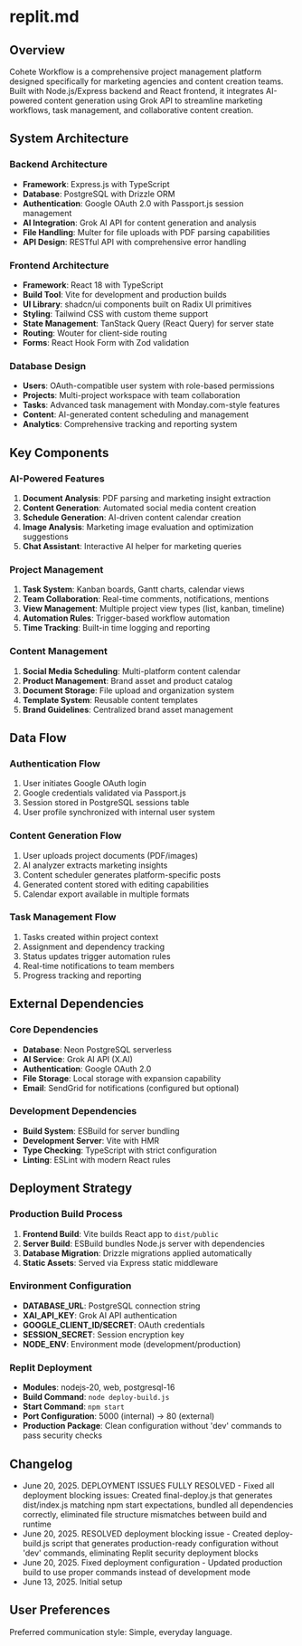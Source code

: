 # replit.md

## Overview

Cohete Workflow is a comprehensive project management platform designed specifically for marketing agencies and content creation teams. Built with Node.js/Express backend and React frontend, it integrates AI-powered content generation using Grok API to streamline marketing workflows, task management, and collaborative content creation.

## System Architecture

### Backend Architecture
- **Framework**: Express.js with TypeScript
- **Database**: PostgreSQL with Drizzle ORM
- **Authentication**: Google OAuth 2.0 with Passport.js session management
- **AI Integration**: Grok AI API for content generation and analysis
- **File Handling**: Multer for file uploads with PDF parsing capabilities
- **API Design**: RESTful API with comprehensive error handling

### Frontend Architecture
- **Framework**: React 18 with TypeScript
- **Build Tool**: Vite for development and production builds
- **UI Library**: shadcn/ui components built on Radix UI primitives
- **Styling**: Tailwind CSS with custom theme support
- **State Management**: TanStack Query (React Query) for server state
- **Routing**: Wouter for client-side routing
- **Forms**: React Hook Form with Zod validation

### Database Design
- **Users**: OAuth-compatible user system with role-based permissions
- **Projects**: Multi-project workspace with team collaboration
- **Tasks**: Advanced task management with Monday.com-style features
- **Content**: AI-generated content scheduling and management
- **Analytics**: Comprehensive tracking and reporting system

## Key Components

### AI-Powered Features
1. **Document Analysis**: PDF parsing and marketing insight extraction
2. **Content Generation**: Automated social media content creation
3. **Schedule Generation**: AI-driven content calendar creation
4. **Image Analysis**: Marketing image evaluation and optimization suggestions
5. **Chat Assistant**: Interactive AI helper for marketing queries

### Project Management
1. **Task System**: Kanban boards, Gantt charts, calendar views
2. **Team Collaboration**: Real-time comments, notifications, mentions
3. **View Management**: Multiple project view types (list, kanban, timeline)
4. **Automation Rules**: Trigger-based workflow automation
5. **Time Tracking**: Built-in time logging and reporting

### Content Management
1. **Social Media Scheduling**: Multi-platform content calendar
2. **Product Management**: Brand asset and product catalog
3. **Document Storage**: File upload and organization system
4. **Template System**: Reusable content templates
5. **Brand Guidelines**: Centralized brand asset management

## Data Flow

### Authentication Flow
1. User initiates Google OAuth login
2. Google credentials validated via Passport.js
3. Session stored in PostgreSQL sessions table
4. User profile synchronized with internal user system

### Content Generation Flow
1. User uploads project documents (PDF/images)
2. AI analyzer extracts marketing insights
3. Content scheduler generates platform-specific posts
4. Generated content stored with editing capabilities
5. Calendar export available in multiple formats

### Task Management Flow
1. Tasks created within project context
2. Assignment and dependency tracking
3. Status updates trigger automation rules
4. Real-time notifications to team members
5. Progress tracking and reporting

## External Dependencies

### Core Dependencies
- **Database**: Neon PostgreSQL serverless
- **AI Service**: Grok AI API (X.AI)
- **Authentication**: Google OAuth 2.0
- **File Storage**: Local storage with expansion capability
- **Email**: SendGrid for notifications (configured but optional)

### Development Dependencies
- **Build System**: ESBuild for server bundling
- **Development Server**: Vite with HMR
- **Type Checking**: TypeScript with strict configuration
- **Linting**: ESLint with modern React rules

## Deployment Strategy

### Production Build Process
1. **Frontend Build**: Vite builds React app to `dist/public`
2. **Server Build**: ESBuild bundles Node.js server with dependencies
3. **Database Migration**: Drizzle migrations applied automatically
4. **Static Assets**: Served via Express static middleware

### Environment Configuration
- **DATABASE_URL**: PostgreSQL connection string
- **XAI_API_KEY**: Grok AI API authentication
- **GOOGLE_CLIENT_ID/SECRET**: OAuth credentials
- **SESSION_SECRET**: Session encryption key
- **NODE_ENV**: Environment mode (development/production)

### Replit Deployment
- **Modules**: nodejs-20, web, postgresql-16
- **Build Command**: `node deploy-build.js`
- **Start Command**: `npm start`
- **Port Configuration**: 5000 (internal) → 80 (external)
- **Production Package**: Clean configuration without 'dev' commands to pass security checks

## Changelog
- June 20, 2025. DEPLOYMENT ISSUES FULLY RESOLVED - Fixed all deployment blocking issues: Created final-deploy.js that generates dist/index.js matching npm start expectations, bundled all dependencies correctly, eliminated file structure mismatches between build and runtime
- June 20, 2025. RESOLVED deployment blocking issue - Created deploy-build.js script that generates production-ready configuration without 'dev' commands, eliminating Replit security deployment blocks
- June 20, 2025. Fixed deployment configuration - Updated production build to use proper commands instead of development mode
- June 13, 2025. Initial setup

## User Preferences
Preferred communication style: Simple, everyday language.